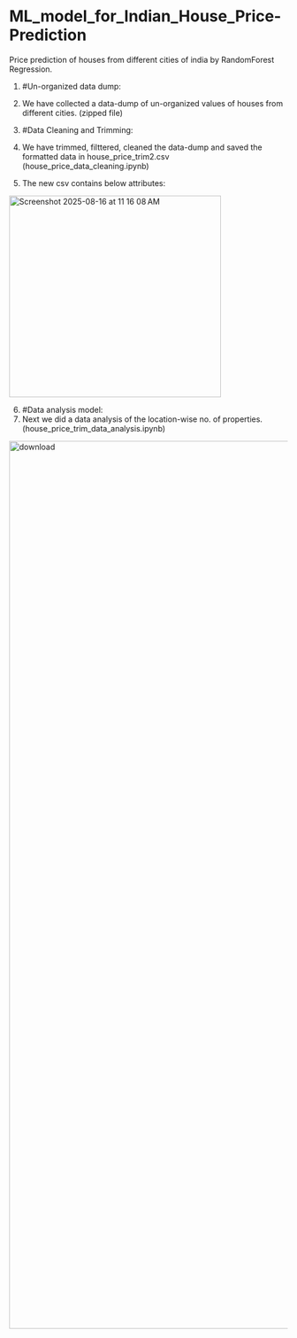 # ML_model_for_Indian_House_Price-Prediction
Price prediction of houses from different cities of india by RandomForest Regression.

1. #Un-organized data dump:
2. We have collected a data-dump of un-organized values of houses from different cities. (zipped file)

3. #Data Cleaning and Trimming:
4. We have trimmed, filttered, cleaned the data-dump and saved the formatted data in house_price_trim2.csv (house_price_data_cleaning.ipynb)
5. The new csv contains below attributes:
<img width="383" height="364" alt="Screenshot 2025-08-16 at 11 16 08 AM" src="https://github.com/user-attachments/assets/48b42840-8461-437f-90f9-8d2e9c834810" />

6. #Data analysis model:
7. Next we did a data analysis of the location-wise no. of properties.(house_price_trim_data_analysis.ipynb)
<img width="1241" height="1603" alt="download" src="https://github.com/user-attachments/assets/6fdb04e5-4697-489e-985b-810de1696f17" />
